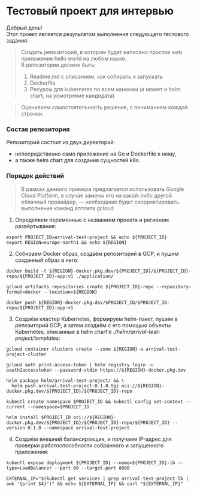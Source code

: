 # Тестовый проект для интервью

Добрый день! \
Этот проект является результатом выполнения следующего тестового задания:

>Создать репозиторий, в котором будет написано простое web приложение hello world на любом языке. \
>В репозитории должно быть:
>1. Readme.md с описанием, как собирать и запускать
>1. Dockerfile
>1. Ресурсы для kubernetes по всем канонам (а может и helm chart, на усмотрение кандидата)

>Оцениваем самостоятельность решения, с пониманием каждой строчки.

### Состав репозитория

Репозиторий состоит из двух директорий:
* непосредственно само приложение на Go и Dockerfile к нему,
* а также helm chart для создания сущностей k8s.

### Порядок действий

> В рамках данного примера предлагается использовать Google Cloud Platform, в случае замены его на какой-либо другой облачный провайдер, — необходимо будет скорректировать выполнение команд апплета gcloud.

1. Определяем переменные с названием проекта и регионом развёртывания:
```
export PROJECT_ID=arrival-test-project && echo ${PROJECT_ID}
export REGION=europe-north1 && echo ${REGION}
```

2. Собираем Docker образ, создаём репозиторий в GCP, и пушим созданный образ в него:
```
docker build -t ${REGION}-docker.pkg.dev/${PROJECT_ID}/${PROJECT_ID}-repo/${PROJECT_ID}-app:v1 ./application/

gcloud artifacts repositories create ${PROJECT_ID}-repo --repository-format=docker --location=${REGION}

docker push ${REGION}-docker.pkg.dev/$PROJECT_ID/$PROJECT_ID-repo/${PROJECT_ID}-app:v1
```

3. Создаём кластер Kubernetes, формируем helm-пакет, пушим в репозиторий GCP, а затем создаём с его помощью объекты Kubernetes, описанные в helm chart'e _./helm/arrival-test-project/templates_:
```
gcloud container clusters create --zone ${REGION}-a arrival-test-project-cluster

gcloud auth print-access-token | helm registry login -u oauth2accesstoken --password-stdin https://${REGION}-docker.pkg.dev

helm package helm/arrival-test-project/ && \
  helm push arrival-test-project-0.1.0.tgz oci://${REGION}-docker.pkg.dev/${PROJECT_ID}/${PROJECT_ID}-repo

kubectl create namespace $PROJECT_ID && kubectl config set-context --current --namespace=$PROJECT_ID

helm install $PROJECT_ID oci://${REGION}-docker.pkg.dev/${PROJECT_ID}/${PROJECT_ID}-repo/${PROJECT_ID} --version 0.1.0 --namespace arrival-test-project
```

4. Создаём внешний балансировщик, и получаем IP-адрес для проверки работоспособности собранного и запущенного приложения:
```
kubectl expose deployment ${PROJECT_ID} --name=${PROJECT_ID}-lb --type=LoadBalancer --port 80 --target-port 8080

EXTERNAL_IP="$(kubectl get services | grep arrival-test-project-lb | awk '{print $4}')" && echo ${EXTERNAL_IP} && curl "${EXTERNAL_IP}"
```
